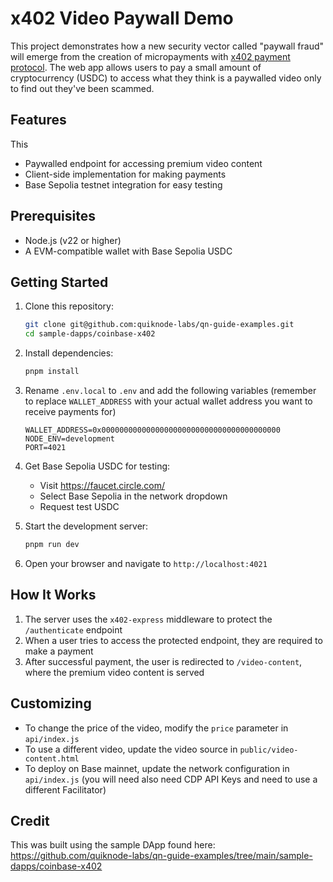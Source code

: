 # x402 Video Paywall Demo

This project demonstrates how a new security vector called "paywall fraud" will
emerge from the creation of micropayments with [x402 payment protocol](https://www.x402.org/). The web app allows users
to pay a small amount of cryptocurrency (USDC) to access what they think is a
paywalled video only to find out they've been scammed.

## Features

This 
- Paywalled endpoint for accessing premium video content
- Client-side implementation for making payments
- Base Sepolia testnet integration for easy testing

## Prerequisites

- Node.js (v22 or higher)
- A EVM-compatible wallet with Base Sepolia USDC

## Getting Started

1. Clone this repository:

   ```bash
   git clone git@github.com:quiknode-labs/qn-guide-examples.git
   cd sample-dapps/coinbase-x402
   ```

2. Install dependencies:
   ```bash
   pnpm install
   ```

3. Rename `.env.local` to `.env` and add the following variables (remember to replace `WALLET_ADDRESS` with your actual wallet address you want to receive payments for)

   ```
   WALLET_ADDRESS=0x0000000000000000000000000000000000000000
   NODE_ENV=development
   PORT=4021
   ```

4. Get Base Sepolia USDC for testing:
   - Visit https://faucet.circle.com/
   - Select Base Sepolia in the network dropdown
   - Request test USDC

5. Start the development server:
   ```bash
   pnpm run dev
   ```

6. Open your browser and navigate to `http://localhost:4021`

## How It Works

1. The server uses the `x402-express` middleware to protect the `/authenticate` endpoint
2. When a user tries to access the protected endpoint, they are required to make a payment
3. After successful payment, the user is redirected to `/video-content`, where the premium video content is served

## Customizing

- To change the price of the video, modify the `price` parameter in `api/index.js`
- To use a different video, update the video source in `public/video-content.html`
- To deploy on Base mainnet, update the network configuration in `api/index.js` (you will need also need CDP API Keys and need to use a different Facilitator)


## Credit
This was built using the sample DApp found here:
https://github.com/quiknode-labs/qn-guide-examples/tree/main/sample-dapps/coinbase-x402
